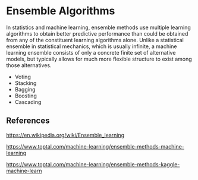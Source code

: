 # Ensemble Algorithms

In statistics and machine learning, ensemble methods use multiple learning algorithms to obtain better predictive performance than could be obtained from any of the constituent learning algorithms alone. Unlike a statistical ensemble in statistical mechanics, which is usually infinite, a machine learning ensemble consists of only a concrete finite set of alternative models, but typically allows for much more flexible structure to exist among those alternatives.

- Voting
- Stacking
- Bagging
- Boosting
- Cascading

## References

https://en.wikipedia.org/wiki/Ensemble_learning

https://www.toptal.com/machine-learning/ensemble-methods-machine-learning

https://www.toptal.com/machine-learning/ensemble-methods-kaggle-machine-learn
